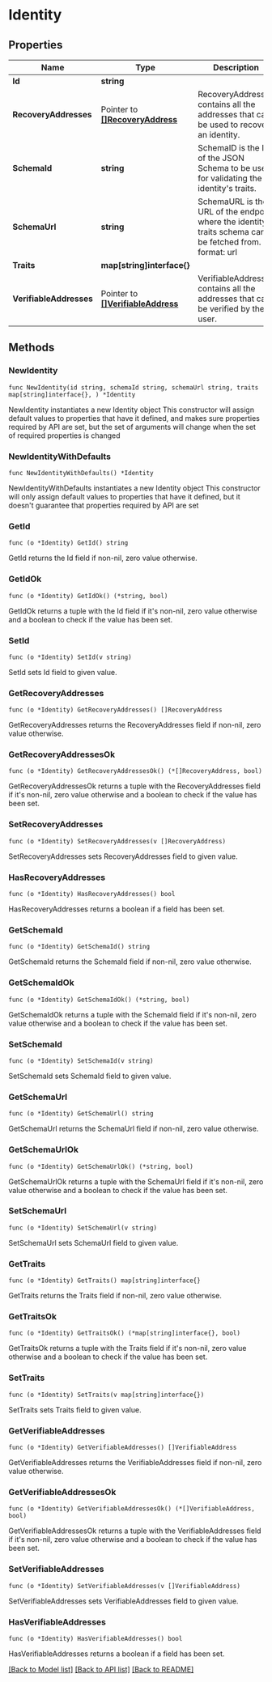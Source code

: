 # Identity

## Properties

Name | Type | Description | Notes
------------ | ------------- | ------------- | -------------
**Id** | **string** |  | 
**RecoveryAddresses** | Pointer to [**[]RecoveryAddress**](RecoveryAddress.md) | RecoveryAddresses contains all the addresses that can be used to recover an identity. | [optional] 
**SchemaId** | **string** | SchemaID is the ID of the JSON Schema to be used for validating the identity&#39;s traits. | 
**SchemaUrl** | **string** | SchemaURL is the URL of the endpoint where the identity&#39;s traits schema can be fetched from.  format: url | 
**Traits** | **map[string]interface{}** |  | 
**VerifiableAddresses** | Pointer to [**[]VerifiableAddress**](VerifiableAddress.md) | VerifiableAddresses contains all the addresses that can be verified by the user. | [optional] 

## Methods

### NewIdentity

`func NewIdentity(id string, schemaId string, schemaUrl string, traits map[string]interface{}, ) *Identity`

NewIdentity instantiates a new Identity object
This constructor will assign default values to properties that have it defined,
and makes sure properties required by API are set, but the set of arguments
will change when the set of required properties is changed

### NewIdentityWithDefaults

`func NewIdentityWithDefaults() *Identity`

NewIdentityWithDefaults instantiates a new Identity object
This constructor will only assign default values to properties that have it defined,
but it doesn't guarantee that properties required by API are set

### GetId

`func (o *Identity) GetId() string`

GetId returns the Id field if non-nil, zero value otherwise.

### GetIdOk

`func (o *Identity) GetIdOk() (*string, bool)`

GetIdOk returns a tuple with the Id field if it's non-nil, zero value otherwise
and a boolean to check if the value has been set.

### SetId

`func (o *Identity) SetId(v string)`

SetId sets Id field to given value.


### GetRecoveryAddresses

`func (o *Identity) GetRecoveryAddresses() []RecoveryAddress`

GetRecoveryAddresses returns the RecoveryAddresses field if non-nil, zero value otherwise.

### GetRecoveryAddressesOk

`func (o *Identity) GetRecoveryAddressesOk() (*[]RecoveryAddress, bool)`

GetRecoveryAddressesOk returns a tuple with the RecoveryAddresses field if it's non-nil, zero value otherwise
and a boolean to check if the value has been set.

### SetRecoveryAddresses

`func (o *Identity) SetRecoveryAddresses(v []RecoveryAddress)`

SetRecoveryAddresses sets RecoveryAddresses field to given value.

### HasRecoveryAddresses

`func (o *Identity) HasRecoveryAddresses() bool`

HasRecoveryAddresses returns a boolean if a field has been set.

### GetSchemaId

`func (o *Identity) GetSchemaId() string`

GetSchemaId returns the SchemaId field if non-nil, zero value otherwise.

### GetSchemaIdOk

`func (o *Identity) GetSchemaIdOk() (*string, bool)`

GetSchemaIdOk returns a tuple with the SchemaId field if it's non-nil, zero value otherwise
and a boolean to check if the value has been set.

### SetSchemaId

`func (o *Identity) SetSchemaId(v string)`

SetSchemaId sets SchemaId field to given value.


### GetSchemaUrl

`func (o *Identity) GetSchemaUrl() string`

GetSchemaUrl returns the SchemaUrl field if non-nil, zero value otherwise.

### GetSchemaUrlOk

`func (o *Identity) GetSchemaUrlOk() (*string, bool)`

GetSchemaUrlOk returns a tuple with the SchemaUrl field if it's non-nil, zero value otherwise
and a boolean to check if the value has been set.

### SetSchemaUrl

`func (o *Identity) SetSchemaUrl(v string)`

SetSchemaUrl sets SchemaUrl field to given value.


### GetTraits

`func (o *Identity) GetTraits() map[string]interface{}`

GetTraits returns the Traits field if non-nil, zero value otherwise.

### GetTraitsOk

`func (o *Identity) GetTraitsOk() (*map[string]interface{}, bool)`

GetTraitsOk returns a tuple with the Traits field if it's non-nil, zero value otherwise
and a boolean to check if the value has been set.

### SetTraits

`func (o *Identity) SetTraits(v map[string]interface{})`

SetTraits sets Traits field to given value.


### GetVerifiableAddresses

`func (o *Identity) GetVerifiableAddresses() []VerifiableAddress`

GetVerifiableAddresses returns the VerifiableAddresses field if non-nil, zero value otherwise.

### GetVerifiableAddressesOk

`func (o *Identity) GetVerifiableAddressesOk() (*[]VerifiableAddress, bool)`

GetVerifiableAddressesOk returns a tuple with the VerifiableAddresses field if it's non-nil, zero value otherwise
and a boolean to check if the value has been set.

### SetVerifiableAddresses

`func (o *Identity) SetVerifiableAddresses(v []VerifiableAddress)`

SetVerifiableAddresses sets VerifiableAddresses field to given value.

### HasVerifiableAddresses

`func (o *Identity) HasVerifiableAddresses() bool`

HasVerifiableAddresses returns a boolean if a field has been set.


[[Back to Model list]](../README.md#documentation-for-models) [[Back to API list]](../README.md#documentation-for-api-endpoints) [[Back to README]](../README.md)


